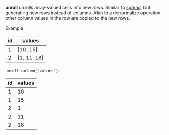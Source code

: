 **unroll** unrolls array-valued cells into new rows. Similar to [spread](./spread.md), but generating new rows instead of columns. Akin to a denormalize operation - other column values in the row are copied to the new rows.

Example

| id  | values      |
| --- | ----------- |
| 1   | [10, 15]    |
| 2   | [1, 11, 18] |

`unroll column['values']`:

| id  | values |
| --- | ------ |
| 1   | 10     |
| 1   | 15     |
| 2   | 1      |
| 2   | 11     |
| 2   | 18     |
